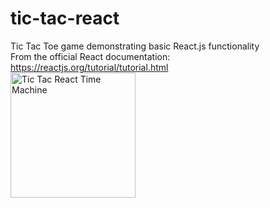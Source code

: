 # tic-tac-react
Tic Tac Toe game demonstrating basic React.js functionality
<br />
From the official React documentation: https://reactjs.org/tutorial/tutorial.html 
<br />
<img src="https://upload.wikimedia.org/wikipedia/commons/3/32/Tic_tac_toe.svg" alt="Tic Tac React Time Machine" width="200" height="200">
